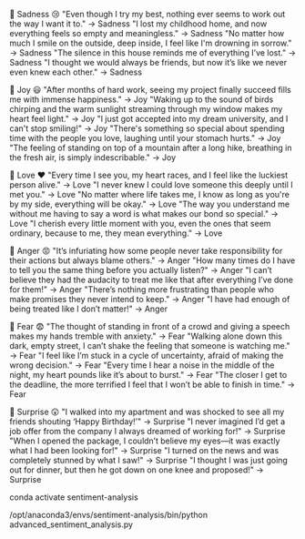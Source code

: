 📌 Sadness 😢
"Even though I try my best, nothing ever seems to work out the way I want it to."
→ Sadness
"I lost my childhood home, and now everything feels so empty and meaningless."
→ Sadness
"No matter how much I smile on the outside, deep inside, I feel like I'm drowning in sorrow."
→ Sadness
"The silence in this house reminds me of everything I’ve lost."
→ Sadness
"I thought we would always be friends, but now it’s like we never even knew each other."
→ Sadness



📌 Joy 😃
"After months of hard work, seeing my project finally succeed fills me with immense happiness."
→ Joy
"Waking up to the sound of birds chirping and the warm sunlight streaming through my window makes my heart feel light."
→ Joy
"I just got accepted into my dream university, and I can't stop smiling!"
→ Joy
"There's something so special about spending time with the people you love, laughing until your stomach hurts."
→ Joy
"The feeling of standing on top of a mountain after a long hike, breathing in the fresh air, is simply indescribable."
→ Joy



📌 Love ❤️
"Every time I see you, my heart races, and I feel like the luckiest person alive."
→ Love
"I never knew I could love someone this deeply until I met you."
→ Love
"No matter where life takes me, I know as long as you're by my side, everything will be okay."
→ Love
"The way you understand me without me having to say a word is what makes our bond so special."
→ Love
"I cherish every little moment with you, even the ones that seem ordinary, because to me, they mean everything."
→ Love



📌 Anger 😡
"It’s infuriating how some people never take responsibility for their actions but always blame others."
→ Anger
"How many times do I have to tell you the same thing before you actually listen?"
→ Anger
"I can’t believe they had the audacity to treat me like that after everything I’ve done for them!"
→ Anger
"There’s nothing more frustrating than people who make promises they never intend to keep."
→ Anger
"I have had enough of being treated like I don’t matter!"
→ Anger



📌 Fear 😨
"The thought of standing in front of a crowd and giving a speech makes my hands tremble with anxiety."
→ Fear
"Walking alone down this dark, empty street, I can’t shake the feeling that someone is watching me."
→ Fear
"I feel like I’m stuck in a cycle of uncertainty, afraid of making the wrong decision."
→ Fear
"Every time I hear a noise in the middle of the night, my heart pounds like it’s about to burst."
→ Fear
"The closer I get to the deadline, the more terrified I feel that I won’t be able to finish in time."
→ Fear



📌 Surprise 😲
"I walked into my apartment and was shocked to see all my friends shouting ‘Happy Birthday!’"
→ Surprise
"I never imagined I’d get a job offer from the company I always dreamed of working for!"
→ Surprise
"When I opened the package, I couldn’t believe my eyes—it was exactly what I had been looking for!"
→ Surprise
"I turned on the news and was completely stunned by what I saw!"
→ Surprise
"I thought I was just going out for dinner, but then he got down on one knee and proposed!"
→ Surprise




conda activate sentiment-analysis

/opt/anaconda3/envs/sentiment-analysis/bin/python advanced_sentiment_analysis.py


